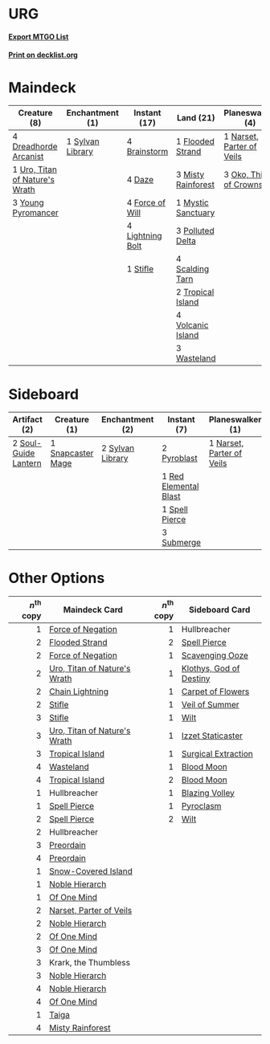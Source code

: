 # URG

#### [Export MTGO List](../collection/URG/URG.txt)
#### [Print on decklist.org](http://decklist.org/?deckmain=4%09Brainstorm%0A1%09Chain%20Lightning%0A4%09Daze%0A4%09Dreadhorde%20Arcanist%0A1%09Flooded%20Strand%0A4%09Force%20of%20Will%0A2%09Krark,%20the%20Thumbless%0A4%09Lightning%20Bolt%0A3%09Misty%20Rainforest%0A1%09Mystic%20Sanctuary%0A1%09Narset,%20Parter%20of%20Veils%0A3%09Oko,%20Thief%20of%20Crowns%0A3%09Polluted%20Delta%0A4%09Ponder%0A2%09Preordain%0A4%09Scalding%20Tarn%0A1%09Stifle%0A1%09Sylvan%20Library%0A2%09Tropical%20Island%0A1%09Uro,%20Titan%20of%20Nature's%20Wrath%0A4%09Volcanic%20Island%0A3%09Wasteland%0A3%09Young%20Pyromancer&deckside=2%09Forked%20Bolt%0A1%09Narset,%20Parter%20of%20Veils%0A2%09Pyroblast%0A1%09Red%20Elemental%20Blast%0A1%09Snapcaster%20Mage%0A2%09Soul-Guide%20Lantern%0A1%09Spell%20Pierce%0A3%09Submerge%0A2%09Sylvan%20Library)
# Maindeck

|                                              Creature (8)                                               |                                     Enchantment (1)                                     |                                      Instant (17)                                      |                                          Land (21)                                          |                                          Planeswalker (4)                                          |                                        Sorcery (7)                                         |     Unknown (2)      |
|---------------------------------------------------------------------------------------------------------|-----------------------------------------------------------------------------------------|----------------------------------------------------------------------------------------|---------------------------------------------------------------------------------------------|----------------------------------------------------------------------------------------------------|--------------------------------------------------------------------------------------------|----------------------|
|4 [Dreadhorde Arcanist](http://gatherer.wizards.com/Pages/Card/Details.aspx?multiverseid=461052)         |1 [Sylvan Library](http://gatherer.wizards.com/Pages/Card/Details.aspx?multiverseid=2240)|4 [Brainstorm](http://gatherer.wizards.com/Pages/Card/Details.aspx?multiverseid=3897)   |1 [Flooded Strand](http://gatherer.wizards.com/Pages/Card/Details.aspx?multiverseid=405098)  |1 [Narset, Parter of Veils](http://gatherer.wizards.com/Pages/Card/Details.aspx?multiverseid=460988)|1 [Chain Lightning](http://gatherer.wizards.com/Pages/Card/Details.aspx?multiverseid=446139)|2 Krark, the Thumbless|
|1 [Uro, Titan of Nature's Wrath](http://gatherer.wizards.com/Pages/Card/Details.aspx?multiverseid=476480)|                                                                                         |4 [Daze](http://gatherer.wizards.com/Pages/Card/Details.aspx?multiverseid=189255)       |3 [Misty Rainforest](http://gatherer.wizards.com/Pages/Card/Details.aspx?multiverseid=405102)|3 [Oko, Thief of Crowns](http://gatherer.wizards.com/Pages/Card/Details.aspx?multiverseid=473159)   |4 [Ponder](http://gatherer.wizards.com/Pages/Card/Details.aspx?multiverseid=451051)         |                      |
|3 [Young Pyromancer](http://gatherer.wizards.com/Pages/Card/Details.aspx?multiverseid=426592)            |                                                                                         |4 [Force of Will](http://gatherer.wizards.com/Pages/Card/Details.aspx?multiverseid=3107)|1 [Mystic Sanctuary](http://gatherer.wizards.com/Pages/Card/Details.aspx?multiverseid=473209)|                                                                                                    |2 [Preordain](http://gatherer.wizards.com/Pages/Card/Details.aspx?multiverseid=405347)      |                      |
|                                                                                                         |                                                                                         |4 [Lightning Bolt](http://gatherer.wizards.com/Pages/Card/Details.aspx?multiverseid=806)|3 [Polluted Delta](http://gatherer.wizards.com/Pages/Card/Details.aspx?multiverseid=405104)  |                                                                                                    |                                                                                            |                      |
|                                                                                                         |                                                                                         |1 [Stifle](http://gatherer.wizards.com/Pages/Card/Details.aspx?multiverseid=382377)     |4 [Scalding Tarn](http://gatherer.wizards.com/Pages/Card/Details.aspx?multiverseid=405107)   |                                                                                                    |                                                                                            |                      |
|                                                                                                         |                                                                                         |                                                                                        |2 [Tropical Island](http://gatherer.wizards.com/Pages/Card/Details.aspx?multiverseid=884)    |                                                                                                    |                                                                                            |                      |
|                                                                                                         |                                                                                         |                                                                                        |4 [Volcanic Island](http://gatherer.wizards.com/Pages/Card/Details.aspx?multiverseid=887)    |                                                                                                    |                                                                                            |                      |
|                                                                                                         |                                                                                         |                                                                                        |3 [Wasteland](http://gatherer.wizards.com/Pages/Card/Details.aspx?multiverseid=413790)       |                                                                                                    |                                                                                            |                      |


# Sideboard

|                                         Artifact (2)                                          |                                        Creature (1)                                        |                                     Enchantment (2)                                     |                                         Instant (7)                                         |                                          Planeswalker (1)                                          |                                      Sorcery (2)                                       |
|-----------------------------------------------------------------------------------------------|--------------------------------------------------------------------------------------------|-----------------------------------------------------------------------------------------|---------------------------------------------------------------------------------------------|----------------------------------------------------------------------------------------------------|----------------------------------------------------------------------------------------|
|2 [Soul-Guide Lantern](http://gatherer.wizards.com/Pages/Card/Details.aspx?multiverseid=476488)|1 [Snapcaster Mage](http://gatherer.wizards.com/Pages/Card/Details.aspx?multiverseid=227676)|2 [Sylvan Library](http://gatherer.wizards.com/Pages/Card/Details.aspx?multiverseid=2240)|2 [Pyroblast](http://gatherer.wizards.com/Pages/Card/Details.aspx?multiverseid=4083)         |1 [Narset, Parter of Veils](http://gatherer.wizards.com/Pages/Card/Details.aspx?multiverseid=460988)|2 [Forked Bolt](http://gatherer.wizards.com/Pages/Card/Details.aspx?multiverseid=401702)|
|                                                                                               |                                                                                            |                                                                                         |1 [Red Elemental Blast](http://gatherer.wizards.com/Pages/Card/Details.aspx?multiverseid=814)|                                                                                                    |                                                                                        |
|                                                                                               |                                                                                            |                                                                                         |1 [Spell Pierce](http://gatherer.wizards.com/Pages/Card/Details.aspx?multiverseid=425876)    |                                                                                                    |                                                                                        |
|                                                                                               |                                                                                            |                                                                                         |3 [Submerge](http://gatherer.wizards.com/Pages/Card/Details.aspx?multiverseid=21296)         |                                                                                                    |                                                                                        |


# Other Options

|*n*<sup>th</sup> copy|                                             Maindeck Card                                             |*n*<sup>th</sup> copy|                                          Sideboard Card                                          |
|--------------------:|-------------------------------------------------------------------------------------------------------|--------------------:|--------------------------------------------------------------------------------------------------|
|                    1|[Force of Negation](http://gatherer.wizards.com/Pages/Card/Details.aspx?multiverseid=464001)           |                    1|Hullbreacher                                                                                      |
|                    2|[Flooded Strand](http://gatherer.wizards.com/Pages/Card/Details.aspx?multiverseid=405098)              |                    2|[Spell Pierce](http://gatherer.wizards.com/Pages/Card/Details.aspx?multiverseid=425876)           |
|                    2|[Force of Negation](http://gatherer.wizards.com/Pages/Card/Details.aspx?multiverseid=464001)           |                    1|[Scavenging Ooze](http://gatherer.wizards.com/Pages/Card/Details.aspx?multiverseid=420783)        |
|                    2|[Uro, Titan of Nature's Wrath](http://gatherer.wizards.com/Pages/Card/Details.aspx?multiverseid=476480)|                    1|[Klothys, God of Destiny](http://gatherer.wizards.com/Pages/Card/Details.aspx?multiverseid=476471)|
|                    2|[Chain Lightning](http://gatherer.wizards.com/Pages/Card/Details.aspx?multiverseid=446139)             |                    1|[Carpet of Flowers](http://gatherer.wizards.com/Pages/Card/Details.aspx?multiverseid=5858)        |
|                    2|[Stifle](http://gatherer.wizards.com/Pages/Card/Details.aspx?multiverseid=382377)                      |                    1|[Veil of Summer](http://gatherer.wizards.com/Pages/Card/Details.aspx?multiverseid=466952)         |
|                    3|[Stifle](http://gatherer.wizards.com/Pages/Card/Details.aspx?multiverseid=382377)                      |                    1|[Wilt](http://gatherer.wizards.com/Pages/Card/Details.aspx?multiverseid=479696)                   |
|                    3|[Uro, Titan of Nature's Wrath](http://gatherer.wizards.com/Pages/Card/Details.aspx?multiverseid=476480)|                    1|[Izzet Staticaster](http://gatherer.wizards.com/Pages/Card/Details.aspx?multiverseid=253638)      |
|                    3|[Tropical Island](http://gatherer.wizards.com/Pages/Card/Details.aspx?multiverseid=884)                |                    1|[Surgical Extraction](http://gatherer.wizards.com/Pages/Card/Details.aspx?multiverseid=397706)    |
|                    4|[Wasteland](http://gatherer.wizards.com/Pages/Card/Details.aspx?multiverseid=413790)                   |                    1|[Blood Moon](http://gatherer.wizards.com/Pages/Card/Details.aspx?multiverseid=45386)              |
|                    4|[Tropical Island](http://gatherer.wizards.com/Pages/Card/Details.aspx?multiverseid=884)                |                    2|[Blood Moon](http://gatherer.wizards.com/Pages/Card/Details.aspx?multiverseid=45386)              |
|                    1|Hullbreacher                                                                                           |                    1|[Blazing Volley](http://gatherer.wizards.com/Pages/Card/Details.aspx?multiverseid=426821)         |
|                    1|[Spell Pierce](http://gatherer.wizards.com/Pages/Card/Details.aspx?multiverseid=425876)                |                    1|[Pyroclasm](http://gatherer.wizards.com/Pages/Card/Details.aspx?multiverseid=129801)              |
|                    2|[Spell Pierce](http://gatherer.wizards.com/Pages/Card/Details.aspx?multiverseid=425876)                |                    2|[Wilt](http://gatherer.wizards.com/Pages/Card/Details.aspx?multiverseid=479696)                   |
|                    2|Hullbreacher                                                                                           |                     |                                                                                                  |
|                    3|[Preordain](http://gatherer.wizards.com/Pages/Card/Details.aspx?multiverseid=405347)                   |                     |                                                                                                  |
|                    4|[Preordain](http://gatherer.wizards.com/Pages/Card/Details.aspx?multiverseid=405347)                   |                     |                                                                                                  |
|                    1|[Snow-Covered Island](http://gatherer.wizards.com/Pages/Card/Details.aspx?multiverseid=121130)         |                     |                                                                                                  |
|                    1|[Noble Hierarch](http://gatherer.wizards.com/Pages/Card/Details.aspx?multiverseid=179434)              |                     |                                                                                                  |
|                    1|[Of One Mind](http://gatherer.wizards.com/Pages/Card/Details.aspx?multiverseid=479580)                 |                     |                                                                                                  |
|                    2|[Narset, Parter of Veils](http://gatherer.wizards.com/Pages/Card/Details.aspx?multiverseid=460988)     |                     |                                                                                                  |
|                    2|[Noble Hierarch](http://gatherer.wizards.com/Pages/Card/Details.aspx?multiverseid=179434)              |                     |                                                                                                  |
|                    2|[Of One Mind](http://gatherer.wizards.com/Pages/Card/Details.aspx?multiverseid=479580)                 |                     |                                                                                                  |
|                    3|[Of One Mind](http://gatherer.wizards.com/Pages/Card/Details.aspx?multiverseid=479580)                 |                     |                                                                                                  |
|                    3|Krark, the Thumbless                                                                                   |                     |                                                                                                  |
|                    3|[Noble Hierarch](http://gatherer.wizards.com/Pages/Card/Details.aspx?multiverseid=179434)              |                     |                                                                                                  |
|                    4|[Noble Hierarch](http://gatherer.wizards.com/Pages/Card/Details.aspx?multiverseid=179434)              |                     |                                                                                                  |
|                    4|[Of One Mind](http://gatherer.wizards.com/Pages/Card/Details.aspx?multiverseid=479580)                 |                     |                                                                                                  |
|                    1|[Taiga](http://gatherer.wizards.com/Pages/Card/Details.aspx?multiverseid=883)                          |                     |                                                                                                  |
|                    4|[Misty Rainforest](http://gatherer.wizards.com/Pages/Card/Details.aspx?multiverseid=405102)            |                     |                                                                                                  |

